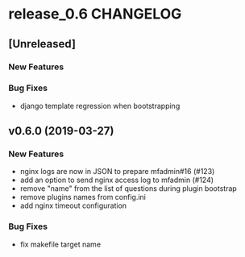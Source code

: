 # release_0.6 CHANGELOG


## [Unreleased]

### New Features


### Bug Fixes
- django template regression when bootstrapping





## v0.6.0 (2019-03-27)

### New Features
- nginx logs are now in JSON to prepare mfadmin#16 (#123)
- add an option to send nginx access log to mfadmin (#124)
- remove "name" from the list of questions during plugin bootstrap
- remove plugins names from config.ini
- add nginx timeout configuration


### Bug Fixes
- fix makefile target name





